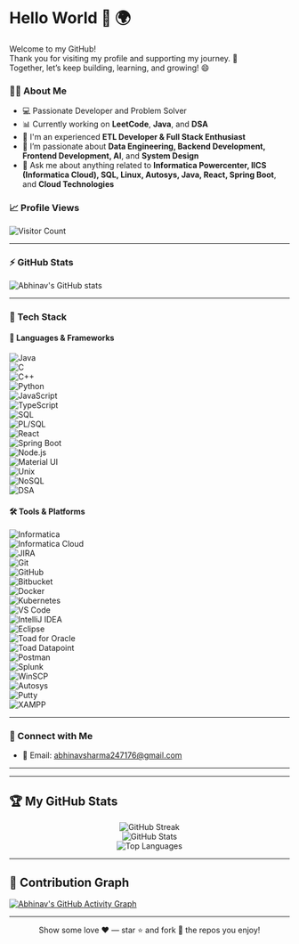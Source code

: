 # Hello World 👋 🌍

Welcome to my GitHub!  
Thank you for visiting my profile and supporting my journey. 🚀  
Together, let’s keep building, learning, and growing! 😄


### 👨‍💻 About Me

- 💻 Passionate Developer and Problem Solver
- 📊 Currently working on **LeetCode**, **Java**, and **DSA**
- 🔭 I'm an experienced **ETL Developer & Full Stack Enthusiast**
- 🌱 I’m passionate about **Data Engineering, Backend Development, Frontend Development, AI**, and **System Design**
- 💬 Ask me about anything related to **Informatica Powercenter, IICS (Informatica Cloud), SQL, Linux, Autosys, Java, React, Spring Boot**, and **Cloud Technologies**
  


### 📈 Profile Views

![Visitor Count](https://komarev.com/ghpvc/?username=abhinavsharma2471716&color=blue&style=flat)

---

### ⚡ GitHub Stats

![Abhinav's GitHub stats](https://github-readme-stats.vercel.app/api?username=abhinavsharma2471716&show_icons=true&theme=tokyonight)

---

### 🧰 Tech Stack

#### 🚀 Languages & Frameworks  
![Java](https://img.shields.io/badge/Java-ED8B00?style=for-the-badge&logo=java&logoColor=white)  
![C](https://img.shields.io/badge/C-00599C?style=for-the-badge&logo=c&logoColor=white)  
![C++](https://img.shields.io/badge/C++-004482?style=for-the-badge&logo=cplusplus&logoColor=white)  
![Python](https://img.shields.io/badge/Python-3670A0?style=for-the-badge&logo=python&logoColor=ffdd54)  
![JavaScript](https://img.shields.io/badge/JavaScript-F7DF1E?style=for-the-badge&logo=javascript&logoColor=black)  
![TypeScript](https://img.shields.io/badge/TypeScript-007ACC?style=for-the-badge&logo=typescript&logoColor=white)  
![SQL](https://img.shields.io/badge/SQL-4479A1?style=for-the-badge&logo=postgresql&logoColor=white)  
![PL/SQL](https://img.shields.io/badge/PL--SQL-F80000?style=for-the-badge&logo=oracle&logoColor=white)  
![React](https://img.shields.io/badge/React-20232A?style=for-the-badge&logo=react&logoColor=61DAFB)  
![Spring Boot](https://img.shields.io/badge/Spring_Boot-6DB33F?style=for-the-badge&logo=spring-boot&logoColor=white)  
![Node.js](https://img.shields.io/badge/Node.js-339933?style=for-the-badge&logo=node.js&logoColor=white)  
![Material UI](https://img.shields.io/badge/Material--UI-0081CB?style=for-the-badge&logo=mui&logoColor=white)  
![Unix](https://img.shields.io/badge/Unix-003B57?style=for-the-badge&logo=gnubash&logoColor=white)  
![NoSQL](https://img.shields.io/badge/NoSQL-4DB33D?style=for-the-badge&logo=mongodb&logoColor=white)  
![DSA](https://img.shields.io/badge/DSA-000000?style=for-the-badge&logo=leetcode&logoColor=FFA116)  

#### 🛠️ Tools & Platforms  
![Informatica](https://img.shields.io/badge/Informatica-E84E0F?style=for-the-badge&logo=dataiku&logoColor=white)  
![Informatica Cloud](https://img.shields.io/badge/Informatica_Cloud-FF6F00?style=for-the-badge&logo=cloud&logoColor=white)  
![JIRA](https://img.shields.io/badge/JIRA-0052CC?style=for-the-badge&logo=jira&logoColor=white)  
![Git](https://img.shields.io/badge/Git-F05032?style=for-the-badge&logo=git&logoColor=white)  
![GitHub](https://img.shields.io/badge/GitHub-100000?style=for-the-badge&logo=github&logoColor=white)  
![Bitbucket](https://img.shields.io/badge/Bitbucket-0747a6?style=for-the-badge&logo=bitbucket&logoColor=white)  
![Docker](https://img.shields.io/badge/Docker-2496ED?style=for-the-badge&logo=docker&logoColor=white)  
![Kubernetes](https://img.shields.io/badge/Kubernetes-326CE5?style=for-the-badge&logo=kubernetes&logoColor=white)  
![VS Code](https://img.shields.io/badge/VS_Code-007ACC?style=for-the-badge&logo=visual-studio-code&logoColor=white)  
![IntelliJ IDEA](https://img.shields.io/badge/IntelliJ_IDEA-000000?style=for-the-badge&logo=intellij-idea&logoColor=white)  
![Eclipse](https://img.shields.io/badge/Eclipse-2C2255?style=for-the-badge&logo=eclipse&logoColor=white)  
![Toad for Oracle](https://img.shields.io/badge/Toad-034694?style=for-the-badge&logo=oracle&logoColor=white)  
![Toad Datapoint](https://img.shields.io/badge/Toad_Datapoint-0194E2?style=for-the-badge&logo=datadog&logoColor=white)  
![Postman](https://img.shields.io/badge/Postman-FF6C37?style=for-the-badge&logo=postman&logoColor=white)  
![Splunk](https://img.shields.io/badge/Splunk-000000?style=for-the-badge&logo=splunk&logoColor=white)  
![WinSCP](https://img.shields.io/badge/WinSCP-008000?style=for-the-badge&logo=windows&logoColor=white)  
![Autosys](https://img.shields.io/badge/Autosys-0033A0?style=for-the-badge&logo=apache&logoColor=white)  
![Putty](https://img.shields.io/badge/Putty-003B57?style=for-the-badge&logo=windows-terminal&logoColor=white)  
![XAMPP](https://img.shields.io/badge/XAMPP-FB7A24?style=for-the-badge&logo=xampp&logoColor=white)  

---

### 🔗 Connect with Me

- 📧 Email: abhinavsharma247176@gmail.com 

---

---

## 🏆 My GitHub Stats

<p align="center">
  <img src="https://github-readme-streak-stats.herokuapp.com/?user=abhinavsharma2471716&theme=tokyonight" alt="GitHub Streak" />
  <br/>
  <img src="https://github-readme-stats.vercel.app/api?username=abhinavsharma2471716&show_icons=true&theme=tokyonight" alt="GitHub Stats" />
  <br/>
  <img src="https://github-readme-stats.vercel.app/api/top-langs/?username=abhinavsharma2471716&layout=compact&theme=tokyonight" alt="Top Languages" />
</p>

---

## 🧮 Contribution Graph

[![Abhinav's GitHub Activity Graph](https://github-readme-activity-graph.cyclic.app/graph?username=abhinavsharma2471716&theme=github-compact)](https://github.com/ashutosh00710/github-readme-activity-graph)

---

<p align="center">
  Show some love ❤️ — star ⭐ and fork 🍴 the repos you enjoy!
</p>

